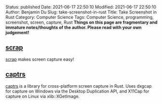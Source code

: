 Status: published
Date: 2021-06-17 22:50:10
Modified: 2021-06-17 22:50:10
Author: Benjamin Du
Slug: take-screenshot-in-rust
Title: Take Screenshot in Rust
Category: Computer Science
Tags: Computer Science, programming, screenshot, screen, capture, Rust
**Things on this page are fragmentary and immature notes/thoughts of the author. Please read with your own judgement!**

## [scrap](https://crates.io/crates/scrap)
[scrap](https://crates.io/crates/scrap)
makes screen capture easy!

## [captrs](https://crates.io/crates/captrs)
[captrs](https://crates.io/crates/captrs)
is a library for cross-platform screen capture in Rust. 
Uses dxgcap for capture on Windows via the Desktop Duplication API, 
and X11Cap for capture on Linux via xlib::XGetImage.


